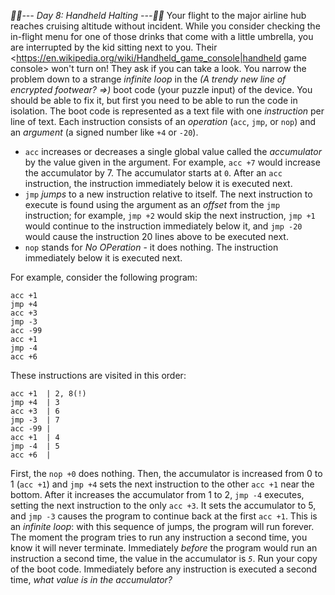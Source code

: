 *:calendar::calendar:--- Day 8: Handheld Halting ---:calendar::calendar:*
Your flight to the major airline hub reaches cruising altitude without incident.  While you consider checking the in-flight menu for one of those drinks that come with a little umbrella, you are interrupted by the kid sitting next to you.
Their <https://en.wikipedia.org/wiki/Handheld_game_console|handheld game console> won't turn on! They ask if you can take a look.
You narrow the problem down to a strange *infinite loop* in the _(A trendy new line of encrypted footwear? =>)_ boot code (your puzzle input) of the device. You should be able to fix it, but first you need to be able to run the code in isolation.
The boot code is represented as a text file with one *instruction* per line of text. Each instruction consists of an *operation* (`acc`, `jmp`, or `nop`) and an *argument* (a signed number like `+4` or `-20`).

- `acc` increases or decreases a single global value called the *accumulator* by the value given in the argument. For example, `acc +7` would increase the accumulator by 7. The accumulator starts at `0`. After an `acc` instruction, the instruction immediately below it is executed next.
- `jmp` *jumps* to a new instruction relative to itself. The next instruction to execute is found using the argument as an *offset* from the `jmp` instruction; for example, `jmp +2` would skip the next instruction, `jmp +1` would continue to the instruction immediately below it, and `jmp -20` would cause the instruction 20 lines above to be executed next.
- `nop` stands for *No OPeration* - it does nothing.  The instruction immediately below it is executed next.

For example, consider the following program:
```nop +0
acc +1
jmp +4
acc +3
jmp -3
acc -99
acc +1
jmp -4
acc +6
```
These instructions are visited in this order:
```nop +0  | 1
acc +1  | 2, 8(!)
jmp +4  | 3
acc +3  | 6
jmp -3  | 7
acc -99 |
acc +1  | 4
jmp -4  | 5
acc +6  |
```
First, the `nop +0` does nothing. Then, the accumulator is increased from 0 to 1 (`acc +1`) and `jmp +4` sets the next instruction to the other `acc +1` near the bottom. After it increases the accumulator from 1 to 2, `jmp -4` executes, setting the next instruction to the only `acc +3`. It sets the accumulator to 5, and `jmp -3` causes the program to continue back at the first `acc +1`.
This is an *infinite loop*: with this sequence of jumps, the program will run forever. The moment the program tries to run any instruction a second time, you know it will never terminate.
Immediately *before* the program would run an instruction a second time, the value in the accumulator is *`5`*.
Run your copy of the boot code. Immediately before any instruction is executed a second time, *what value is in the accumulator?*
